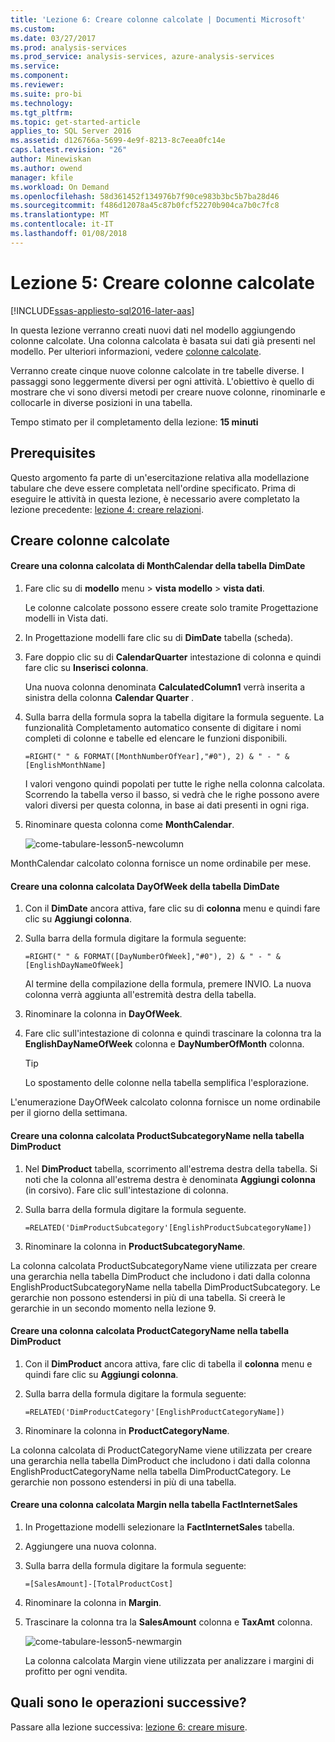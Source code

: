 ```yaml
---
title: 'Lezione 6: Creare colonne calcolate | Documenti Microsoft'
ms.custom: 
ms.date: 03/27/2017
ms.prod: analysis-services
ms.prod_service: analysis-services, azure-analysis-services
ms.service: 
ms.component: 
ms.reviewer: 
ms.suite: pro-bi
ms.technology: 
ms.tgt_pltfrm: 
ms.topic: get-started-article
applies_to: SQL Server 2016
ms.assetid: d126766a-5699-4e9f-8213-8c7eea0fc14e
caps.latest.revision: "26"
author: Minewiskan
ms.author: owend
manager: kfile
ms.workload: On Demand
ms.openlocfilehash: 58d361452f134976b7f90ce983b3bc5b7ba28d46
ms.sourcegitcommit: f486d12078a45c87b0fcf52270b904ca7b0c7fc8
ms.translationtype: MT
ms.contentlocale: it-IT
ms.lasthandoff: 01/08/2018
---
```

# <a name="lesson-5-create-calculated-columns"></a>Lezione 5: Creare colonne calcolate
[!INCLUDE[ssas-appliesto-sql2016-later-aas](../includes/ssas-appliesto-sql2016-later-aas.md)]

In questa lezione verranno creati nuovi dati nel modello aggiungendo colonne calcolate. Una colonna calcolata è basata sui dati già presenti nel modello. Per ulteriori informazioni, vedere [colonne calcolate](../analysis-services/tabular-models/ssas-calculated-columns.md).  
  
Verranno create cinque nuove colonne calcolate in tre tabelle diverse. I passaggi sono leggermente diversi per ogni attività. L'obiettivo è quello di mostrare che vi sono diversi metodi per creare nuove colonne, rinominarle e collocarle in diverse posizioni in una tabella.  
  
Tempo stimato per il completamento della lezione: **15 minuti**  
  
## <a name="prerequisites"></a>Prerequisites  
Questo argomento fa parte di un'esercitazione relativa alla modellazione tabulare che deve essere completata nell'ordine specificato. Prima di eseguire le attività in questa lezione, è necessario avere completato la lezione precedente: [lezione 4: creare relazioni](../analysis-services/lesson-4-create-relationships.md). 
  
## <a name="create-calculated-columns"></a>Creare colonne calcolate  
  
#### <a name="create-a-monthcalendar-calculated-column-in-the-dimdate-table"></a>Creare una colonna calcolata di MonthCalendar della tabella DimDate  
  
1.  Fare clic su di **modello** menu > **vista modello** > **vista dati**.  
  
    Le colonne calcolate possono essere create solo tramite Progettazione modelli in Vista dati.  
  
2.  In Progettazione modelli fare clic su di **DimDate** tabella (scheda).  
  
3.  Fare doppio clic su di **CalendarQuarter** intestazione di colonna e quindi fare clic su **Inserisci colonna**.  
  
    Una nuova colonna denominata **CalculatedColumn1** verrà inserita a sinistra della colonna **Calendar Quarter** .  
  
4.  Sulla barra della formula sopra la tabella digitare la formula seguente. La funzionalità Completamento automatico consente di digitare i nomi completi di colonne e tabelle ed elencare le funzioni disponibili.  
  
    ```  
    =RIGHT(" " & FORMAT([MonthNumberOfYear],"#0"), 2) & " - " & [EnglishMonthName]  
    ``` 
  
    I valori vengono quindi popolati per tutte le righe nella colonna calcolata. Scorrendo la tabella verso il basso, si vedrà che le righe possono avere valori diversi per questa colonna, in base ai dati presenti in ogni riga.    
  
5.  Rinominare questa colonna come **MonthCalendar**. 

    ![come-tabulare-lesson5-newcolumn](../analysis-services/media/as-tabular-lesson5-newcolumn.png) 
  
MonthCalendar calcolato colonna fornisce un nome ordinabile per mese.  
  
#### <a name="create-a-dayofweek-calculated-column-in-the-dimdate-table"></a>Creare una colonna calcolata DayOfWeek della tabella DimDate  
  
1.  Con il **DimDate** ancora attiva, fare clic su di **colonna** menu e quindi fare clic su **Aggiungi colonna**.  
  
2.  Sulla barra della formula digitare la formula seguente:  
    
    ```
    =RIGHT(" " & FORMAT([DayNumberOfWeek],"#0"), 2) & " - " & [EnglishDayNameOfWeek]  
    ```
    
    Al termine della compilazione della formula, premere INVIO. La nuova colonna verrà aggiunta all'estremità destra della tabella.  
  
3.  Rinominare la colonna in **DayOfWeek**.  
  
4.  Fare clic sull'intestazione di colonna e quindi trascinare la colonna tra la **EnglishDayNameOfWeek** colonna e **DayNumberOfMonth** colonna.  
  
    > [!TIP]  
    > Lo spostamento delle colonne nella tabella semplifica l'esplorazione.  
  
L'enumerazione DayOfWeek calcolato colonna fornisce un nome ordinabile per il giorno della settimana.  
  
#### <a name="create-a-productsubcategoryname-calculated-column-in-the-dimproduct-table"></a>Creare una colonna calcolata ProductSubcategoryName nella tabella DimProduct  
  
  
1.  Nel **DimProduct** tabella, scorrimento all'estrema destra della tabella. Si noti che la colonna all'estrema destra è denominata **Aggiungi colonna** (in corsivo). Fare clic sull'intestazione di colonna.  
  
2.  Sulla barra della formula digitare la formula seguente.  
    
    ```
    =RELATED('DimProductSubcategory'[EnglishProductSubcategoryName])  
    ```
  
3.  Rinominare la colonna in **ProductSubcategoryName**.  
  
La colonna calcolata ProductSubcategoryName viene utilizzata per creare una gerarchia nella tabella DimProduct che includono i dati dalla colonna EnglishProductSubcategoryName nella tabella DimProductSubcategory. Le gerarchie non possono estendersi in più di una tabella. Si creerà le gerarchie in un secondo momento nella lezione 9.  
  
#### <a name="create-a-productcategoryname-calculated-column-in-the-dimproduct-table"></a>Creare una colonna calcolata ProductCategoryName nella tabella DimProduct  
  
1.  Con il **DimProduct** ancora attiva, fare clic di tabella il **colonna** menu e quindi fare clic su **Aggiungi colonna**.  
  
2.  Sulla barra della formula digitare la formula seguente:  
  
    ```
    =RELATED('DimProductCategory'[EnglishProductCategoryName]) 
    ```
    
3.  Rinominare la colonna in **ProductCategoryName**.  
  
La colonna calcolata di ProductCategoryName viene utilizzata per creare una gerarchia nella tabella DimProduct che includono i dati dalla colonna EnglishProductCategoryName nella tabella DimProductCategory. Le gerarchie non possono estendersi in più di una tabella.  
  
#### <a name="create-a-margin-calculated-column-in-the-factinternetsales-table"></a>Creare una colonna calcolata Margin nella tabella FactInternetSales  
  
1.  In Progettazione modelli selezionare la **FactInternetSales** tabella.  
  
2.  Aggiungere una nuova colonna.  
  
3.  Sulla barra della formula digitare la formula seguente:  
  
    ```
    =[SalesAmount]-[TotalProductCost]
    ``` 

4.  Rinominare la colonna in **Margin**.  
  
5.  Trascinare la colonna tra la **SalesAmount** colonna e **TaxAmt** colonna. 
 
      ![come-tabulare-lesson5-newmargin](../analysis-services/media/as-tabular-lesson5-newmargin.png)
      
    La colonna calcolata Margin viene utilizzata per analizzare i margini di profitto per ogni vendita.  
  
## <a name="whats-next"></a>Quali sono le operazioni successive?
Passare alla lezione successiva: [lezione 6: creare misure](../analysis-services/lesson-6-create-measures.md).
  
  
  
